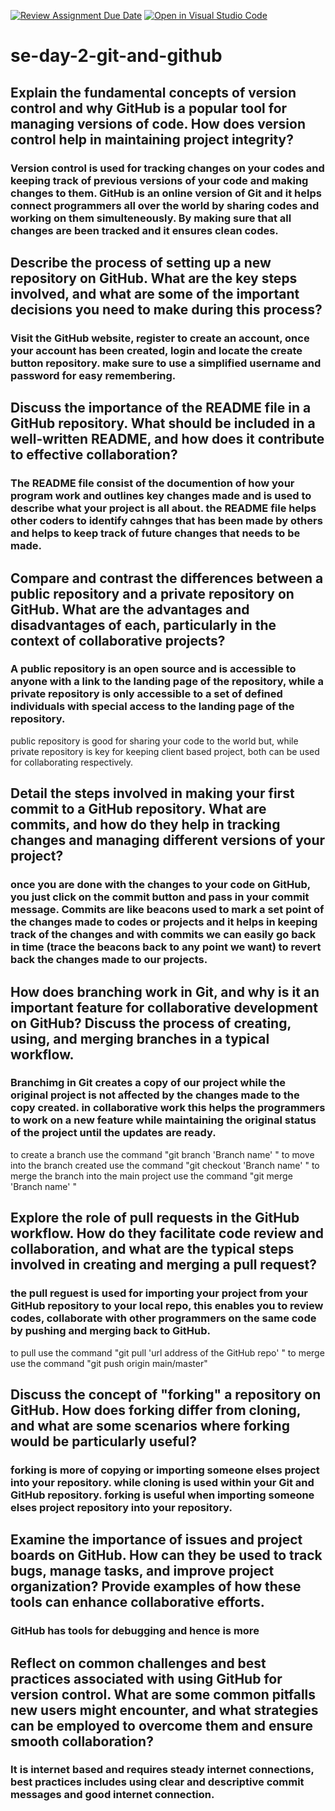 [![Review Assignment Due Date](https://classroom.github.com/assets/deadline-readme-button-22041afd0340ce965d47ae6ef1cefeee28c7c493a6346c4f15d667ab976d596c.svg)](https://classroom.github.com/a/8wgCKhpZ)
[![Open in Visual Studio Code](https://classroom.github.com/assets/open-in-vscode-2e0aaae1b6195c2367325f4f02e2d04e9abb55f0b24a779b69b11b9e10269abc.svg)](https://classroom.github.com/online_ide?assignment_repo_id=18416259&assignment_repo_type=AssignmentRepo)
# se-day-2-git-and-github
## Explain the fundamental concepts of version control and why GitHub is a popular tool for managing versions of code. How does version control help in maintaining project integrity?
### Version control is used for tracking changes on your codes and keeping track of previous versions of your code and making changes to them. GitHub is an online version of Git and it helps connect programmers all over the world by sharing codes and working on them simulteneously. By making sure that all changes are been tracked and it ensures clean codes.

## Describe the process of setting up a new repository on GitHub. What are the key steps involved, and what are some of the important decisions you need to make during this process?
### Visit the GitHub website, register to create an account, once your account has been created, login and locate the create button repository. make sure to use a simplified username and password for easy remembering.

## Discuss the importance of the README file in a GitHub repository. What should be included in a well-written README, and how does it contribute to effective collaboration?
### The README file consist of the documention of how your program work and outlines key changes made and is used to describe what your project is all about. the README file helps other coders to identify cahnges that has been made by others and helps to keep track of future changes that needs to be made.

## Compare and contrast the differences between a public repository and a private repository on GitHub. What are the advantages and disadvantages of each, particularly in the context of collaborative projects?
### A public repository is an open source and is accessible to anyone with a link to the landing page of the repository, while a private repository is only accessible to a set of defined individuals with special access to the landing page of the repository. 
public repository is good for sharing your code to the world but, while private repository is key for keeping client based project, both can be used for collaborating respectively.


## Detail the steps involved in making your first commit to a GitHub repository. What are commits, and how do they help in tracking changes and managing different versions of your project?
### once you are done with the changes to your code on GitHub, you just click on the commit button and pass in your commit message. Commits are like beacons used to mark a set point of the changes made to codes or projects and it helps in keeping track of the changes and with commits we can easily go back in time (trace the beacons back to any point we want) to revert back the changes made to our projects.

## How does branching work in Git, and why is it an important feature for collaborative development on GitHub? Discuss the process of creating, using, and merging branches in a typical workflow.
### Branchimg in Git creates a copy of our project while the original project is not affected by the changes made to the copy created. in collaborative work this helps the programmers to work on a new feature while maintaining the original status of the project until the updates are ready.
to create a branch use the command "git branch 'Branch name' "
to move into the branch created use the command "git checkout 'Branch name' "
to merge the branch into the main project use the command "git merge 'Branch name' "

## Explore the role of pull requests in the GitHub workflow. How do they facilitate code review and collaboration, and what are the typical steps involved in creating and merging a pull request?
### the pull reguest is used for importing your project from your GitHub repository to your local repo, this enables you to review codes, collaborate with other programmers on the same code by pushing and merging back to GitHub.
to pull use the command "git pull 'url address of the GitHub repo' "
to merge use the command "git push origin main/master"

## Discuss the concept of "forking" a repository on GitHub. How does forking differ from cloning, and what are some scenarios where forking would be particularly useful?
### forking is more of copying or importing someone elses project into your repository. while cloning is used within your Git and GitHub repository. forking is useful when importing someone elses project repository into your repository.

## Examine the importance of issues and project boards on GitHub. How can they be used to track bugs, manage tasks, and improve project organization? Provide examples of how these tools can enhance collaborative efforts.
### GitHub has tools for debugging and hence is more 

## Reflect on common challenges and best practices associated with using GitHub for version control. What are some common pitfalls new users might encounter, and what strategies can be employed to overcome them and ensure smooth collaboration?
### It is internet based and requires steady internet connections, best practices includes using clear and descriptive commit messages and good internet connection.
